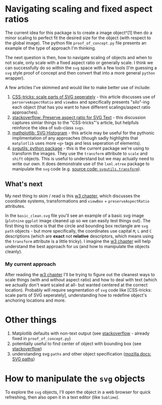 # Navigating scaling and fixed aspect ratios

The current idea for this package is to create a image object^[1] then do a minor scaling to perfect fit the desired size for the object (with respect to the global image). The python file `proof_of_concept.py` file presents an example of the type of approach I'm thinking.

The next question is then, how to navigate scaling of objects and when to not scale, only scale with a fixed aspect ratio or generally scale. I think we can successfully do so within the `svg` space with a few tools (I'm guessing a `svg` style proof of concept and then convert that into a more general `python` wrapper).

A few articles I've skimmed and would like to make better use of include:

1. [CSS-tricks: scale parts of SVG seperately](https://css-tricks.com/scale-svg/#how-to-scale-parts-of-an-svg-separately) - this article discusses use of `perserveAspectRatio` and `viewBox` and specifically presents "silo"-ing each object (that has you want to have different scalings/aspect ratio approaches).
2. [stackoverflow: Preserve aspect ratio for SVG Text](https://stackoverflow.com/a/61139485/5760387) - this discussion captures simlar things to the "CSS-tricks"'s article, but helpfuls reinforce the idea of sub-class `svgs`.
3. [mathplotlib: SVG Histogram](https://matplotlib.org/stable/gallery/user_interfaces/svg_histogram_sgskip.html) - this article may be useful for the pythonic implimentation of any approaches (though sadly highlights that `matplotlib` uses more `<g>` tags and less seperation of elements).
4. [svgutils: python package](https://svgutils.readthedocs.io/en/latest/) - this is the current package we're using to transform the images. They use the `transform` attribute to `scale` and `shift` objects. This is useful to understand but we may actually need to write our own. It does demonstrate use of the `lxml.etree` package to manipulate the `svg` code (e.g. [source code: `svgutils.transform`](https://svgutils.readthedocs.io/en/latest/_modules/svgutils/transform.html#FigureElement)).

## What's next

My next thing to skim / read is this [w3 chapter](https://www.w3.org/TR/SVG2/coords.html), which discusses the coordinate systems, transformations and `viewBox` + `preserveAspectRatio` attributes.

In the `basic_clean.svg` file you'll see an example of a basic svg image (`plotnine` `ggplot` image cleaned up so we can easily test things out). The first thing to notice is that the circle and bounding box rectangle are `svg` `path` objects - but more specifically, the coordinates use capital `M`, `L` and `C` descriptions (which are **exact** not **relative** descriptors, which means using the `transform` attribute is a little tricky). I imagine the [w3 chapter](https://www.w3.org/TR/SVG2/coords.html) will help understand the best approach for us (and how to manipulate the objects cleanly).

### My current approach

After reading the [w3 chapter](https://www.w3.org/TR/SVG2/coords.html) I'll be trying to figure out the cleanest ways to scale things (with and without aspect ratio) and how to deal with text (which we actually don't want scaled at all- but wanted centered at the correct location). Probably will require segmentation of `svg` code like [CSS-tricks: scale parts of SVG seperately], understanding how to redefine object's anchoring locations and more.




# Other things

1. Matplotlib defaults with non-text output (see [stackoverflow](https://stackoverflow.com/questions/34387893/output-matplotlib-figure-to-svg-with-text-as-text-not-curves) - already fixed in `proof_of_concept.py`)
2. potentially useful to find center of object with bounding box (see [stackoverflow](https://stackoverflow.com/questions/56512018/finding-the-center-point-coordinates-of-svg/56537308))
3. understanding svg `paths` and other object specification ([mozilla docs: SVG paths](https://developer.mozilla.org/en-US/docs/Web/SVG/Tutorial/Paths))


[^1]: In this case a `svg` but likely this problem would also occur in a different way with `png`, etc.


# How to manipulate the `svg` objects

To explore the `svg` objects, I'll open the object in a web browser for quick refreshing, then also open it in a text editor (like `Sublime`).
